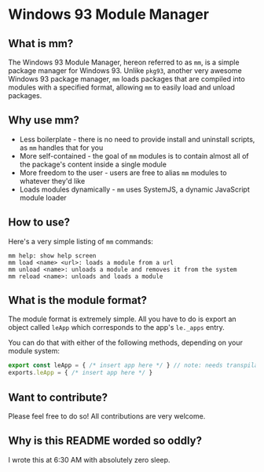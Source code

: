 # Windows 93 Module Manager

## What is mm?

The Windows 93 Module Manager, hereon referred to as `mm`, is a simple package manager for Windows 93. Unlike `pkg93`, another very awesome Windows 93 package manager, `mm` loads packages that are compiled into modules with a specified format, allowing `mm` to easily load and unload packages.

## Why use mm?

* Less boilerplate - there is no need to provide install and uninstall scripts, as `mm` handles that for you
* More self-contained - the goal of `mm` modules is to contain almost all of the package's content inside a single module
* More freedom to the user - users are free to alias `mm` modules to whatever they'd like
* Loads modules dynamically - `mm` uses SystemJS, a dynamic JavaScript module loader

## How to use?

Here's a very simple listing of `mm` commands:
```
mm help: show help screen
mm load <name> <url>: loads a module from a url
mm unload <name>: unloads a module and removes it from the system
mm reload <name>: unloads and loads a module
```

## What is the module format?

The module format is extremely simple. All you have to do is export an object called `leApp` which corresponds to the app's `le._apps` entry.

You can do that with either of the following methods, depending on your module system:
```js
export const leApp = { /* insert app here */ } // note: needs transpilation
exports.leApp = { /* insert app here */ }
```

## Want to contribute?

Please feel free to do so! All contributions are very welcome.

## Why is this README worded so oddly?

I wrote this at 6:30 AM with absolutely zero sleep.
